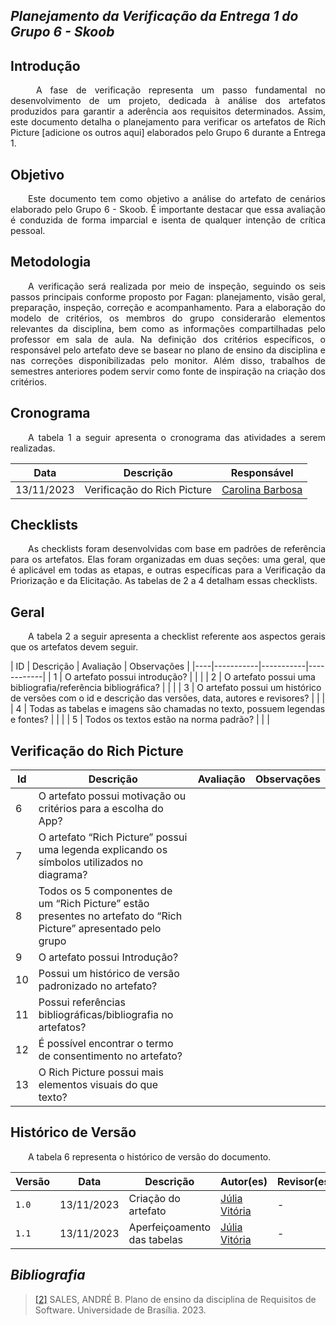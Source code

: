 ## ***Planejamento da Verificação da Entrega 1 do Grupo 6 - Skoob***

## **Introdução**
<p align="justify">
&emsp;&emsp; A fase de verificação representa um passo fundamental no desenvolvimento de um projeto, dedicada à análise dos artefatos produzidos para garantir a aderência aos requisitos determinados. Assim, este documento detalha o planejamento para verificar os artefatos de Rich Picture [adicione os outros aqui] elaborados pelo Grupo 6 durante a Entrega 1.
</p>

## **Objetivo**
<p align="justify">
&emsp;&emsp;Este documento tem como objetivo a análise do artefato de cenários elaborado pelo Grupo 6 - Skoob. É importante destacar que essa avaliação é conduzida de forma imparcial e isenta de qualquer intenção de crítica pessoal. 
</p>

## **Metodologia**
<p align="justify"> 
&emsp;&emsp;A verificação será realizada por meio de inspeção, seguindo os seis passos principais conforme proposto por Fagan: planejamento, visão geral, preparação, inspeção, correção e acompanhamento. Para a elaboração do modelo de critérios, os membros do grupo considerarão elementos relevantes da disciplina, bem como as informações compartilhadas pelo professor em sala de aula. Na definição dos critérios específicos, o responsável pelo artefato deve se basear no plano de ensino da disciplina e nas correções disponibilizadas pelo monitor. Além disso, trabalhos de semestres anteriores podem servir como fonte de inspiração na criação dos critérios.
</p>


## **Cronograma**
<p align="justify"> 
&emsp;&emsp;A tabela 1  a seguir apresenta o cronograma das atividades a serem realizadas.</p>

|Data| Descrição | Responsável |
|----|-----------|-------------|
|13/11/2023| Verificação do Rich Picture |[Carolina Barbosa](https://github.com/CarolinaBarb)|


## **Checklists**
<p align="justify"> 
&emsp;&emsp;As checklists foram desenvolvidas com base em padrões de referência para os artefatos. Elas foram organizadas em duas seções: uma geral, que é aplicável em todas as etapas, e outras específicas para a Verificação da Priorização e da Elicitação. As tabelas de 2 a 4 detalham essas checklists.
</p>

## **Geral**
<p align="justify"> 
&emsp;&emsp;A tabela 2 a seguir apresenta a checklist referente aos aspectos gerais que os artefatos devem seguir.
</p>
| ID | Descrição | Avaliação | Observações |
|----|-----------|-----------|------------|
| 1  | O artefato possui introdução? | | |
| 2  | O artefato possui uma bibliografia/referência bibliográfica? | | |
| 3  | O artefato possui um histórico de versões com o id e descrição das versões, data, autores e revisores? | | |
| 4  | Todas as tabelas e imagens são chamadas no texto, possuem legendas e fontes? | | |
| 5  | Todos os textos estão na norma padrão? | | |



## **Verificação do Rich Picture**
| Id | Descrição |Avaliação | Observações |
|-----------|-----------|------------|---------|
| 6 | O artefato possui motivação ou critérios para a escolha do App? |  |  |
| 7 | O artefato “Rich Picture” possui uma legenda explicando os símbolos utilizados no diagrama? |  |  |
| 8 | Todos os 5 componentes de um “Rich Picture” estão presentes no artefato do “Rich Picture” apresentado pelo grupo |  | |
| 9 | O artefato possui Introdução?| |  |
| 10 | Possui um histórico de versão padronizado no artefato? |  |  |
| 11 | Possui referências bibliográficas/bibliografia no artefatos?|  |  |
| 12 |É possível encontrar o termo de consentimento no artefato? |  |  |
| 13 | O Rich Picture possui mais elementos visuais do que texto? |  |  |



## **Histórico de Versão**
<p align="justify">
&emsp;&emsp;A tabela 6 representa o histórico de versão do documento.
</p>

| Versão | Data | Descrição | Autor(es)| Revisor(es)|
|--------|------|-----------|----------|------------|
|`1.0`   |13/11/2023| Criação do artefato |  [Júlia Vitória](https://github.com/Juhvitoria4) | - |
|`1.1` | 13/11/2023 | Aperfeiçoamento das tabelas |[Júlia Vitória](https://github.com/Juhvitoria4)|-|

## *Bibliografia*

> <a href="https://aprender3.unb.br/pluginfile.php/2692699/mod_resource/content/34/Plano_de_Ensino%20RE%20022023%20Turma%202.pdf">[2]</a>  SALES, ANDRÉ B. Plano de ensino da disciplina de Requisitos de Software. Universidade de Brasília. 2023.